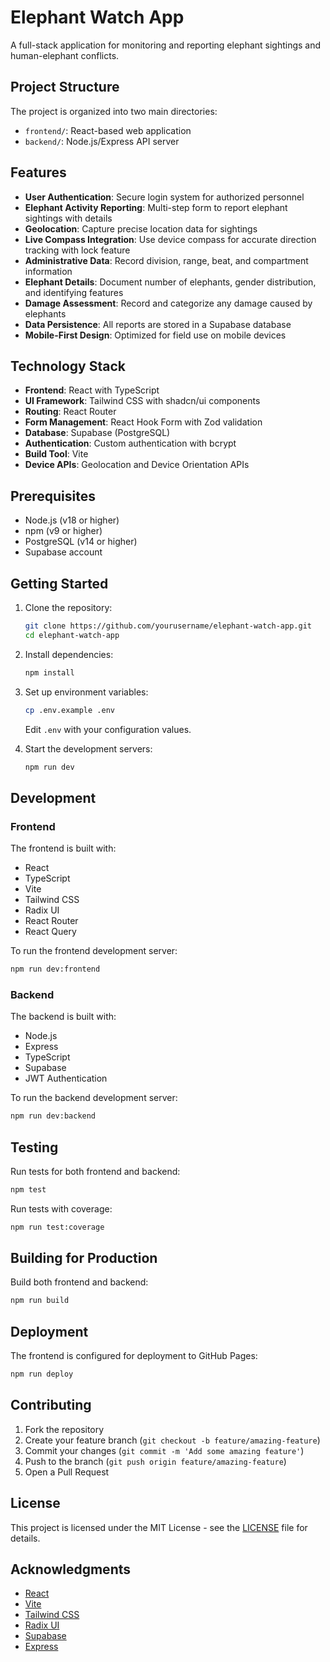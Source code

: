 # Elephant Watch App

A full-stack application for monitoring and reporting elephant sightings and human-elephant conflicts.

## Project Structure

The project is organized into two main directories:

- `frontend/`: React-based web application
- `backend/`: Node.js/Express API server

## Features

- **User Authentication**: Secure login system for authorized personnel
- **Elephant Activity Reporting**: Multi-step form to report elephant sightings with details
- **Geolocation**: Capture precise location data for sightings
- **Live Compass Integration**: Use device compass for accurate direction tracking with lock feature
- **Administrative Data**: Record division, range, beat, and compartment information
- **Elephant Details**: Document number of elephants, gender distribution, and identifying features
- **Damage Assessment**: Record and categorize any damage caused by elephants
- **Data Persistence**: All reports are stored in a Supabase database
- **Mobile-First Design**: Optimized for field use on mobile devices

## Technology Stack

- **Frontend**: React with TypeScript
- **UI Framework**: Tailwind CSS with shadcn/ui components
- **Routing**: React Router
- **Form Management**: React Hook Form with Zod validation
- **Database**: Supabase (PostgreSQL)
- **Authentication**: Custom authentication with bcrypt
- **Build Tool**: Vite
- **Device APIs**: Geolocation and Device Orientation APIs

## Prerequisites

- Node.js (v18 or higher)
- npm (v9 or higher)
- PostgreSQL (v14 or higher)
- Supabase account

## Getting Started

1. Clone the repository:
   ```bash
   git clone https://github.com/yourusername/elephant-watch-app.git
   cd elephant-watch-app
   ```

2. Install dependencies:
   ```bash
   npm install
   ```

3. Set up environment variables:
   ```bash
   cp .env.example .env
   ```
   Edit `.env` with your configuration values.

4. Start the development servers:
   ```bash
   npm run dev
   ```

## Development

### Frontend

The frontend is built with:
- React
- TypeScript
- Vite
- Tailwind CSS
- Radix UI
- React Router
- React Query

To run the frontend development server:
```bash
npm run dev:frontend
```

### Backend

The backend is built with:
- Node.js
- Express
- TypeScript
- Supabase
- JWT Authentication

To run the backend development server:
```bash
npm run dev:backend
```

## Testing

Run tests for both frontend and backend:
```bash
npm test
```

Run tests with coverage:
```bash
npm run test:coverage
```

## Building for Production

Build both frontend and backend:
```bash
npm run build
```

## Deployment

The frontend is configured for deployment to GitHub Pages:
```bash
npm run deploy
```

## Contributing

1. Fork the repository
2. Create your feature branch (`git checkout -b feature/amazing-feature`)
3. Commit your changes (`git commit -m 'Add some amazing feature'`)
4. Push to the branch (`git push origin feature/amazing-feature`)
5. Open a Pull Request

## License

This project is licensed under the MIT License - see the [LICENSE](LICENSE) file for details.

## Acknowledgments

- [React](https://reactjs.org/)
- [Vite](https://vitejs.dev/)
- [Tailwind CSS](https://tailwindcss.com/)
- [Radix UI](https://www.radix-ui.com/)
- [Supabase](https://supabase.io/)
- [Express](https://expressjs.com/)
